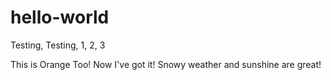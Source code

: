 # hello-world
Testing, Testing, 1, 2, 3

This is Orange Too! Now I've got it! Snowy weather and sunshine are great!
